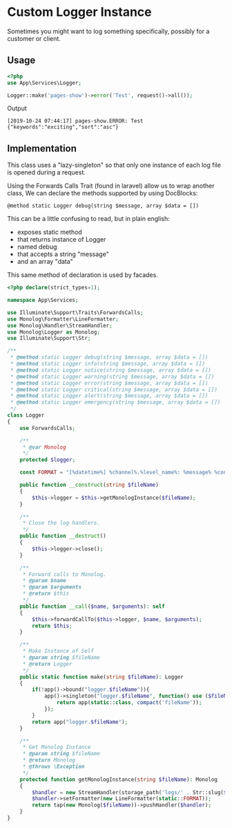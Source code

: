 # Custom Logger Instance

Sometimes you might want to log something specifically, possibly for a customer or client.

## Usage
```php
<?php
use App\Services\Logger;

Logger::make('pages-show')->error('Test', request()->all());
```

Output

```
[2019-10-24 07:44:17] pages-show.ERROR: Test {"keywords":"exciting","sort":"asc"}
```

## Implementation

This class uses a "lazy-singleton" so that only one instance of each log file is opened during a request.

Using the Forwards Calls Trait (found in laravel) allow us to wrap another class, 
We can declare the methods supported by using DocBlocks:

```
@method static Logger debug(string $message, array $data = [])
```

This can be a little confusing to read, but in plain english: 
- exposes static method 
- that returns instance of Logger 
- named debug 
- that accepts a string "message"
- and an array "data"

This same method of declaration is used by facades.

```php
<?php declare(strict_types=1);

namespace App\Services;

use Illuminate\Support\Traits\ForwardsCalls;
use Monolog\Formatter\LineFormatter;
use Monolog\Handler\StreamHandler;
use Monolog\Logger as Monolog;
use Illuminate\Support\Str;

/**
 * @method static Logger debug(string $message, array $data = [])
 * @method static Logger info(string $message, array $data = [])
 * @method static Logger notice(string $message, array $data = [])
 * @method static Logger warning(string $message, array $data = [])
 * @method static Logger error(string $message, array $data = [])
 * @method static Logger critical(string $message, array $data = [])
 * @method static Logger alert(string $message, array $data = [])
 * @method static Logger emergency(string $message, array $data = [])
 */
class Logger
{
    use ForwardsCalls;

    /**
     * @var Monolog
     */
    protected $logger;

    const FORMAT = "[%datetime%] %channel%.%level_name%: %message% %context%\n";

    public function __construct(string $fileName)
    {
        $this->logger = $this->getMonologInstance($fileName);
    }

    /**
     * Close the log handlers.
     */
    public function __destruct()
    {
        $this->logger->close();
    }

    /**
     * Forward calls to Monolog.
     * @param $name
     * @param $arguments
     * @return $this
     */
    public function __call($name, $arguments): self
    {
        $this->forwardCallTo($this->logger, $name, $arguments);
        return $this;
    }

    /**
     * Make Instance of Self
     * @param string $fileName
     * @return Logger
     */
    public static function make(string $fileName): Logger
    {
        if(!app()->bound("logger.$fileName")){
            app()->singleton("logger.$fileName", function() use ($fileName){
                return app(static::class, compact('fileName'));
            });
        }
        return app("logger.$fileName");
    }

    /**
     * Get Monolog Instance
     * @param string $fileName
     * @return Monolog
     * @throws \Exception
     */
    protected function getMonologInstance(string $fileName): Monolog
    {
        $handler = new StreamHandler(storage_path('logs/' . Str::slug($fileName) . '.log'));
        $handler->setFormatter(new LineFormatter(static::FORMAT));
        return tap(new Monolog($fileName))->pushHandler($handler);
    }
}
```